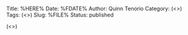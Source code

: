 Title: %HERE%
Date: %FDATE%
Author: Quinn Tenorio
Category: (<>)
Tags: (<>)
Slug: %FILE%
Status: published

(<>)
